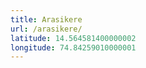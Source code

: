 ```yaml
---
title: Arasikere
url: /arasikere/
latitude: 14.564581400000002
longitude: 74.84259010000001
---
```

